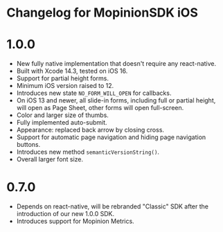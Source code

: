 # Changelog for MopinionSDK iOS

# 1.0.0
- New fully native implementation that doesn't require any react-native.
- Built with Xcode 14.3, tested on iOS 16.
- Support for partial height forms.
- Minimum iOS version raised to 12.
- Introduces new state `NO_FORM_WILL_OPEN` for callbacks.
- On iOS 13 and newer, all slide-in forms, including full or partial height, will open as Page Sheet, other forms will open full-screen.
- Color and larger size of thumbs.
- Fully implemented auto-submit.
- Appearance: replaced back arrow by closing cross.
- Support for automatic page navigation and hiding page navigation buttons.
- Introduces new method `semanticVersionString()`.
- Overall larger font size.

# 0.7.0
- Depends on react-native, will be rebranded "Classic" SDK after the introduction of our new 1.0.0 SDK.
- Introduces support for Mopinion Metrics.
